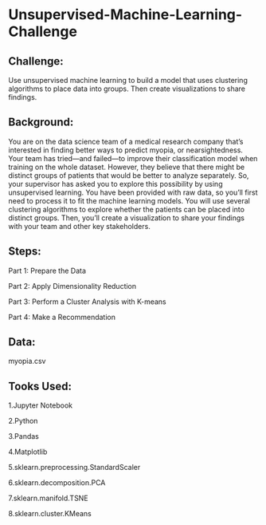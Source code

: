 # Unsupervised-Machine-Learning-Challenge


## Challenge: 


Use unsupervised machine learning to build a model that uses clustering algorithms to place data into groups. Then create visualizations to share findings.


## Background:


You are on the data science team of a medical research company that’s interested in finding better ways to predict myopia, or nearsightedness. Your team has tried—and failed—to improve their classification model when training on the whole dataset. However, they believe that there might be distinct groups of patients that would be better to analyze separately. So, your supervisor has asked you to explore this possibility by using unsupervised learning.
You have been provided with raw data, so you’ll first need to process it to fit the machine learning models. You will use several clustering algorithms to explore whether the patients can be placed into distinct groups. Then, you’ll create a visualization to share your findings with your team and other key stakeholders.


## Steps:


Part 1: Prepare the Data


Part 2: Apply Dimensionality Reduction


Part 3: Perform a Cluster Analysis with K-means


Part 4: Make a Recommendation


## Data:


myopia.csv


## Tooks Used: 


1.Jupyter Notebook


2.Python


3.Pandas 
  
  
4.Matplotlib
  
  
5.sklearn.preprocessing.StandardScaler
  
  
6.sklearn.decomposition.PCA
    
    
7.sklearn.manifold.TSNE
    
    
8.sklearn.cluster.KMeans
